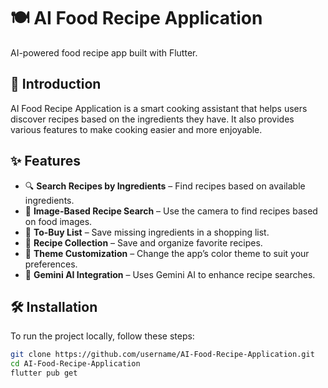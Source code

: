 # 🍽️ AI Food Recipe Application  

AI-powered food recipe app built with Flutter.  

## 🚀 Introduction  
AI Food Recipe Application is a smart cooking assistant that helps users discover recipes based on the ingredients they have. It also provides various features to make cooking easier and more enjoyable.  

## ✨ Features  
- 🔍 **Search Recipes by Ingredients** – Find recipes based on available ingredients.  
- 📸 **Image-Based Recipe Search** – Use the camera to find recipes based on food images.  
- 📝 **To-Buy List** – Save missing ingredients in a shopping list.  
- 📖 **Recipe Collection** – Save and organize favorite recipes.  
- 🎨 **Theme Customization** – Change the app’s color theme to suit your preferences.  
- 🤖 **Gemini AI Integration** – Uses Gemini AI to enhance recipe searches.  

## 🛠 Installation  
To run the project locally, follow these steps:  

```sh
git clone https://github.com/username/AI-Food-Recipe-Application.git
cd AI-Food-Recipe-Application
flutter pub get
